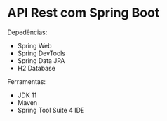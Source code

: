 # API Rest com Spring Boot

Depedências:

- Spring Web
- Spring DevTools
- Spring Data JPA
- H2 Database

Ferramentas:

- JDK 11
- Maven
- Spring Tool Suite 4 IDE
